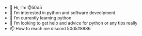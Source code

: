 - 👋 Hi, I’m @50d5
- 👀 I’m interested in python and software deveolpment 
- 🌱 I’m currently learning python
- 💞️ I’m looking to get help and advice for python or any tips really
- 📫 How to reach me discord 50d5#8986
